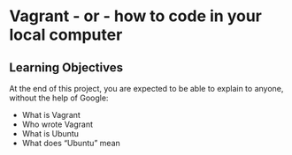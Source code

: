 # Vagrant - or - how to code in your local computer
## Learning Objectives
At the end of this project, you are expected to be able to explain to anyone, without the help of Google:
* What is Vagrant
* Who wrote Vagrant
* What is Ubuntu
* What does “Ubuntu” mean

